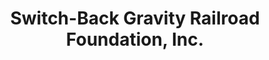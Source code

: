 ---
layout: repo
title: "Switch-Back Gravity Railroad Foundation, Inc."
id: 14274
permalink: repos/14274/
---